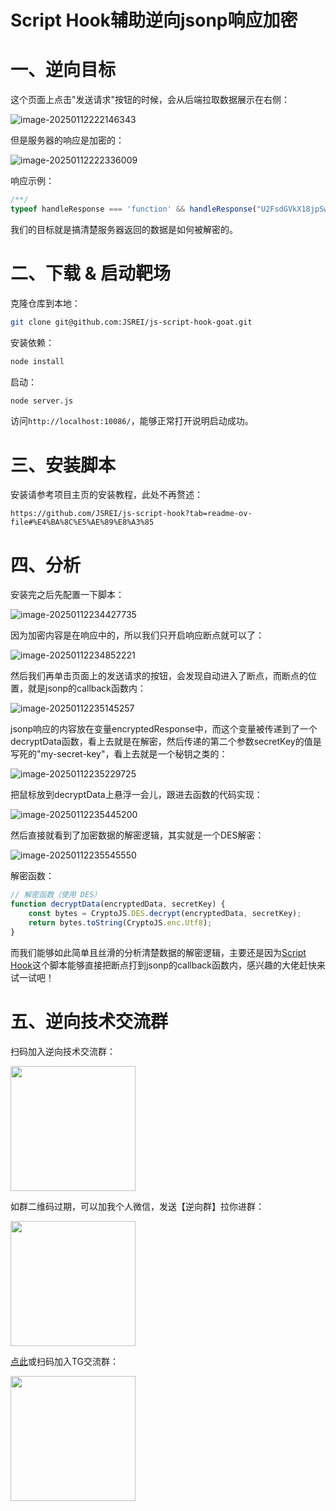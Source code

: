 # Script Hook辅助逆向jsonp响应加密

# 一、逆向目标

这个页面上点击"发送请求"按钮的时候，会从后端拉取数据展示在右侧：

![image-20250112222146343](./README.assets/image-20250112222146343.png)

但是服务器的响应是加密的：

![image-20250112222336009](./README.assets/image-20250112222336009.png)

响应示例：

```js
/**/
typeof handleResponse === 'function' && handleResponse("U2FsdGVkX18jpSwKLBja1RP6m9cFa3PyMKk/uydl6d1zCAYCISbs7WNV/qzxA2Pjp8/cogXmLwy+Ox63NJ/kOk+b6LgUoqBtRNxglWIDjRWlEcDzMtnEkUclvk/qkM0nSEiPHlf22gXn5R4s6h5RCpW4rO4s6UwX");
```

我们的目标就是搞清楚服务器返回的数据是如何被解密的。

# 二、下载 & 启动靶场

克隆仓库到本地：

```bash
git clone git@github.com:JSREI/js-script-hook-goat.git
```

安装依赖：

```bash
node install
```

启动：

```bash
node server.js
```

访问`http://localhost:10086/`，能够正常打开说明启动成功。


# 三、安装脚本

安装请参考项目主页的安装教程，此处不再赘述：

```
https://github.com/JSREI/js-script-hook?tab=readme-ov-file#%E4%BA%8C%E5%AE%89%E8%A3%85
```

# 四、分析

安装完之后先配置一下脚本：

![image-20250112234427735](./README.assets/image-20250112234427735.png)

因为加密内容是在响应中的，所以我们只开启响应断点就可以了：

![image-20250112234852221](./README.assets/image-20250112234852221.png)

然后我们再单击页面上的发送请求的按钮，会发现自动进入了断点，而断点的位置，就是jsonp的callback函数内：

![image-20250112235145257](./README.assets/image-20250112235145257.png)

jsonp响应的内容放在变量encryptedResponse中，而这个变量被传递到了一个decryptData函数，看上去就是在解密，然后传递的第二个参数secretKey的值是写死的"my-secret-key"，看上去就是一个秘钥之类的：

![image-20250112235229725](./README.assets/image-20250112235229725.png)

把鼠标放到decryptData上悬浮一会儿，跟进去函数的代码实现：

![image-20250112235445200](./README.assets/image-20250112235445200.png)

然后直接就看到了加密数据的解密逻辑，其实就是一个DES解密：

![image-20250112235545550](./README.assets/image-20250112235545550.png)

解密函数：

```js
// 解密函数（使用 DES）
function decryptData(encryptedData, secretKey) {
    const bytes = CryptoJS.DES.decrypt(encryptedData, secretKey);
    return bytes.toString(CryptoJS.enc.Utf8);
}
```

而我们能够如此简单且丝滑的分析清楚数据的解密逻辑，主要还是因为[Script Hook](https://github.com/JSREI/js-script-hook)这个脚本能够直接把断点打到jsonp的callback函数内，感兴趣的大佬赶快来试一试吧！



# 五、逆向技术交流群

扫码加入逆向技术交流群：

<img src="https://github.com/JSREI/.github/raw/main/profile/README.assets/image-20241016230653669.png" style="width: 200px">

如群二维码过期，可以加我个人微信，发送【逆向群】拉你进群：

<img src="https://github.com/JSREI/.github/raw/main/profile/README.assets/image-20231030132026541-7614065.png" style="width: 200px">

[点此](https://t.me/jsreijsrei)或扫码加入TG交流群：

<img src="https://github.com/JSREI/.github/raw/main/profile/README.assets/image-20241016231143315.png" style="width: 200px">



